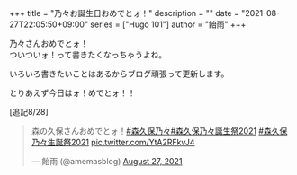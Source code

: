 +++
title = "乃々お誕生日おめでとォ！"
description = ""
date = "2021-08-27T22:05:50+09:00"
series = ["Hugo 101"]
author = "飴雨"
+++

乃々さんおめでとォ！    
ついついォ！って書きたくなっちゃうよね。

いろいろ書きたいことはあるからブログ頑張って更新します。

とりあえず今日はォ！めでとォ！！

[追記8/28]
<blockquote class="twitter-tweet"><p lang="ja" dir="ltr">森の久保さんおめでとォ！<a href="https://twitter.com/hashtag/%E6%A3%AE%E4%B9%85%E4%BF%9D%E4%B9%83%E3%80%85?src=hash&amp;ref_src=twsrc%5Etfw">#森久保乃々</a><a href="https://twitter.com/hashtag/%E6%A3%AE%E4%B9%85%E4%BF%9D%E4%B9%83%E3%80%85%E8%AA%95%E7%94%9F%E7%A5%AD2021?src=hash&amp;ref_src=twsrc%5Etfw">#森久保乃々誕生祭2021</a> <a href="https://twitter.com/hashtag/%E6%A3%AE%E4%B9%85%E4%BF%9D%E4%B9%83%E3%80%85%E7%94%9F%E8%AA%95%E7%A5%AD2021?src=hash&amp;ref_src=twsrc%5Etfw">#森久保乃々生誕祭2021</a> <a href="https://t.co/YtA2RFkvJ4">pic.twitter.com/YtA2RFkvJ4</a></p>&mdash; 飴雨 (@amemasblog) <a href="https://twitter.com/amemasblog/status/1431238714936610817?ref_src=twsrc%5Etfw">August 27, 2021</a></blockquote> <script async src="https://platform.twitter.com/widgets.js" charset="utf-8"></script> 